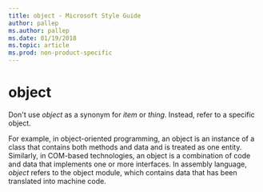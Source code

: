 ```yaml
---
title: object - Microsoft Style Guide
author: pallep
ms.author: pallep
ms.date: 01/19/2018
ms.topic: article
ms.prod: non-product-specific
---
```


# object

Don't use *object* as a synonym for *item* or *thing*. Instead, refer to a specific object.

For
example, in object-oriented programming, an object is an instance
of a class that contains both methods and data and is treated as one
entity. Similarly, in COM-based technologies, an object is a combination
of code and data that implements one or more interfaces. In
assembly language, *object* refers to the object module, which contains data that has been translated into machine code.
